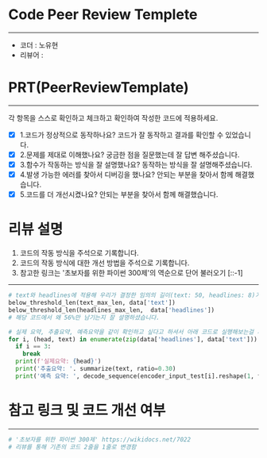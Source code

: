 # Code Peer Review Templete
---
- 코더 : 노유현
- 리뷰어 : 


# PRT(PeerReviewTemplate)
---
각 항목을 스스로 확인하고 체크하고 확인하여 작성한 코드에 적용하세요.
- [X] 1.코드가 정상적으로 동작하나요?
      코드가 잘 동작하고 결과를 확인할 수 있었습니다.
- [X] 2.문제를 제대로 이해했나요?
      궁금한 점을 질문했는데 잘 답변 해주셨습니다.
- [X] 3.함수가 작동하는 방식을 잘 설명했나요?
      동작하는 방식을 잘 설명해주셨습니다.
- [X] 4.발생 가능한 에러를 찾아서 디버깅을 했나요?
      안되는 부분을 찾아서 함께 해결했습니다.
- [X] 5.코드를 더 개선시켰나요?
      안되는 부분을 찾아서 함께 해결했습니다.

# 리뷰 설명
1. 코드의 작동 방식을 주석으로 기록합니다.
2. 코드의 작동 방식에 대한 개선 방법을 주석으로 기록합니다.
3. 참고한 링크는 '초보자를 위한 파이썬 300제'의 역순으로 단어 불러오기 [::-1]
---
```python
# text와 headlines에 적용해 우리가 결정한 임의의 길이(text: 50, headlines: 8)가 몇 %의 샘플까지 포함하는 지 확인
below_threshold_len(text_max_len, data['text'])
below_threshold_len(headlines_max_len,  data['headlines'])
# 해당 코드에서 왜 56%만 남기는지 잘 설명하셨습니다.
```
```python
# 실제 요약, 추출요약, 예측요약을 같이 확인하고 싶다고 하셔서 아래 코드로 실행해보는걸 제안드렸습니다.
for i, (head, text) in enumerate(zip(data['headlines'], data['text'])):
  if i == 3:
    break
  print(f'실제요약: {head}')
  print('추출요약: '. summarize(text, ratio=0.30)
  print('예측 요약: ', decode_sequence(encoder_input_test[i].reshape(1, text_max_len)))
```

# 참고 링크 및 코드 개선 여부
---
```python
# '초보자를 위한 파이썬 300제' https://wikidocs.net/7022
# 리뷰를 통해 기존의 코드 2줄을 1줄로 변경함
